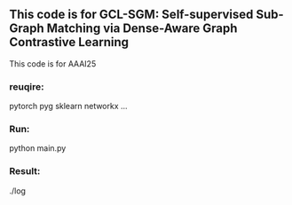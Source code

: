 ## This code is for GCL-SGM: Self-supervised Sub-Graph Matching via Dense-Aware Graph Contrastive Learning

This code is for AAAI25

### reuqire:
pytorch
pyg
sklearn
networkx
...

### Run:
python main.py

### Result:
./log